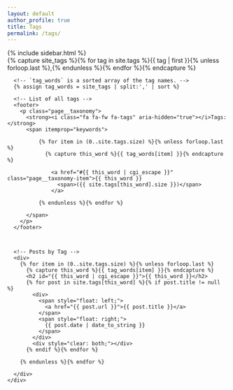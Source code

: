```yaml
---
layout: default
author_profile: true
title: Tags
permalink: /tags/
---
```


<div id="main" role="main">
  {% include sidebar.html %}

  <article class="page" itemscope itemtype="http://schema.org/CreativeWork">
    <div class="page__inner-wrap">
      <!-- Get the tag name for every tag on the site and set them
      to the `site_tags` variable. -->
      {% capture site_tags %}{% for tag in site.tags %}{{ tag | first }}{% unless forloop.last %},{% endunless %}{% endfor %}{% endcapture %}

      <!-- `tag_words` is a sorted array of the tag names. -->
      {% assign tag_words = site_tags | split:',' | sort %}

      <!-- List of all tags -->
      <footer>
        <p class="page__taxonomy">
          <strong><i class="fa fa-fw fa-tags" aria-hidden="true"></i>Tags:</strong>
          <span itemprop="keywords">
            
              {% for item in (0..site.tags.size) %}{% unless forloop.last %}
                {% capture this_word %}{{ tag_words[item] }}{% endcapture %}
                
                  <a href="#{{ this_word | cgi_escape }}" class="page__taxonomy-item">{{ this_word }}
                    <span>({{ site.tags[this_word].size }})</span>
                  </a>
                
              {% endunless %}{% endfor %}
           
          </span>
        </p>
      </footer>
      


      <!-- Posts by Tag -->
      <div>
        {% for item in (0..site.tags.size) %}{% unless forloop.last %}
          {% capture this_word %}{{ tag_words[item] }}{% endcapture %}
          <h2 id="{{ this_word | cgi_escape }}">{{ this_word }}</h2>
          {% for post in site.tags[this_word] %}{% if post.title != null %}
            <div>
              <span style="float: left;">
                <a href="{{ post.url }}">{{ post.title }}</a>
              </span>
              <span style="float: right;">
                {{ post.date | date_to_string }}
              </span>
            </div>
            <div style="clear: both;"></div>
          {% endif %}{% endfor %}

        {% endunless %}{% endfor %}

      </div>
    </div>
  </article>
</div>